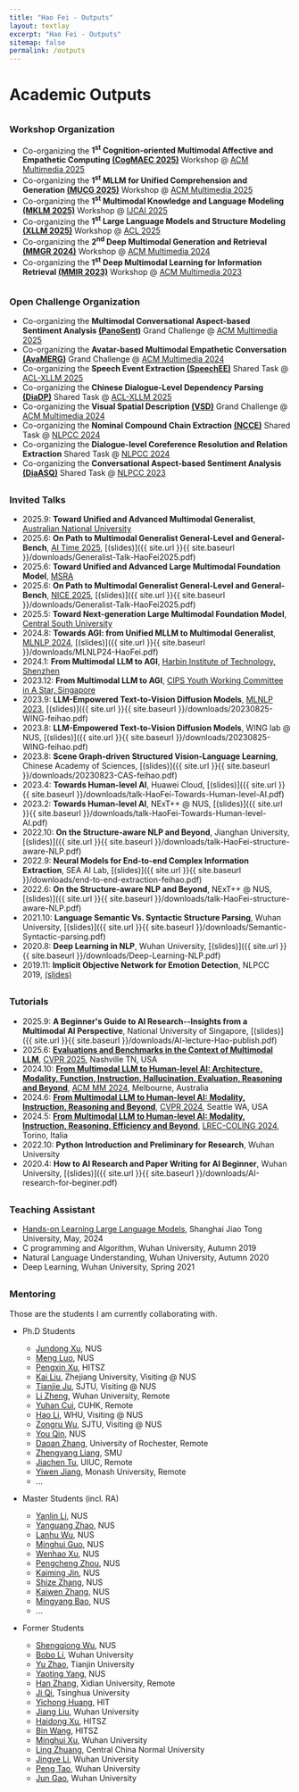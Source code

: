 ```yaml
---
title: "Hao Fei - Outputs"
layout: textlay
excerpt: "Hao Fei - Outputs"
sitemap: false
permalink: /outputs
---
```


# Academic Outputs

<div style="margin-top: 35px"></div>

### Workshop Organization

- Co-organizing the **1<sup>st</sup> Cognition-oriented Multimodal Affective and Empathetic Computing [(CogMAEC 2025)](https://cogmaec.github.io/MM2025/)** Workshop @ [ACM Multimedia 2025](https://acmmm2025.org/) 
- Co-organizing the **1<sup>st</sup> MLLM for Unified Comprehension and Generation [(MUCG 2025)](https://mllm-mucg.github.io/MM2025/)** Workshop @ [ACM Multimedia 2025](https://acmmm2025.org/) 
- Co-organizing the **1<sup>st</sup> Multimodal Knowledge and Language Modeling [(MKLM 2025)](https://sites.google.com/view/ijcai-mklm/home)** Workshop @ [IJCAI 2025](https://2025.ijcai.org/) 
- Co-organizing the **1<sup>st</sup> Large Language Models and Structure Modeling [(XLLM 2025)](https://xllms.github.io/)** Workshop @ [ACL 2025](https://2025.aclweb.org/) 
- Co-organizing the **2<sup>nd</sup> Deep Multimodal Generation and Retrieval [(MMGR 2024)](https://videorelation.nextcenter.org/MMGR24/)** Workshop @ [ACM Multimedia 2024](https://2024.acmmm.org/) 
- Co-organizing the **1<sup>st</sup> Deep Multimodal Learning for Information Retrieval [(MMIR 2023)](https://videorelation.nextcenter.org/MMIR23/)** Workshop @ [ACM Multimedia 2023](https://www.acmmm2023.org/) 



<div style="margin-top: 35px"></div>

### Open Challenge Organization

- Co-organizing the **Multimodal Conversational Aspect-based Sentiment Analysis [(PanoSent)](https://panosent.github.io/MM25-challenge/)** Grand Challenge @ [ACM Multimedia 2025](https://acmmm2025.org/) 
- Co-organizing the **Avatar-based Multimodal Empathetic Conversation [(AvaMERG)](https://avamerg.github.io/MM25-challenge/)** Grand Challenge @ [ACM Multimedia 2024](https://acmmm2025.org/) 
- Co-organizing the **Speech Event Extraction [(SpeechEE)](https://xllms.github.io/SpeechEE/)** Shared Task @ [ACL-XLLM 2025](https://xllms.github.io/) 
- Co-organizing the **Chinese Dialogue-Level Dependency Parsing [(DiaDP)](https://xllms.github.io/DiaDP/)** Shared Task @ [ACL-XLLM 2025](https://xllms.github.io/) 
- Co-organizing the **Visual Spatial Description [(VSD)](https://lllogen.github.io/vsd-challenge.github.io/)** Grand Challenge @ [ACM Multimedia 2024](https://2024.acmmm.org/) 
- Co-organizing the **Nominal Compound Chain Extraction [(NCCE)](https://ncce-site.pages.dev/)** Shared Task @ [NLPCC 2024](http://tcci.ccf.org.cn/conference/2024/cfpt.php)
- Co-organizing the **Dialogue-level Coreference Resolution and Relation Extraction** Shared Task @ [NLPCC 2024](http://tcci.ccf.org.cn/conference/2024/cfpt.php)
- Co-organizing the **Conversational Aspect-based Sentiment Analysis [(DiaASQ)](https://conasq.pages.dev/)** Shared Task @ [NLPCC 2023](http://tcci.ccf.org.cn/conference/2023/cfpt.php)




<div style="margin-top: 30px"></div>

### Invited Talks 

- 2025.9: **Toward Unified and Advanced Multimodal Generalist**, [Australian National University](#)
- 2025.6: **On Path to Multimodal Generalist General-Level and General-Bench**, [AI Time 2025](https://mp.weixin.qq.com/s/XY2ZVJX3VSxdy9_-FPsg1A), [(slides)]({{ site.url }}{{ site.baseurl }}/downloads/Generalist-Talk-HaoFei2025.pdf)
- 2025.6: **Toward Unified and Advanced Large Multimodal Foundation Model**, [MSRA](#)
- 2025.6: **On Path to Multimodal Generalist General-Level and General-Bench**, [NICE 2025](https://www.bilibili.com/video/BV1H5Mcz3ETP/?spm_id_from=333.1387.upload.video_card.click), [(slides)]({{ site.url }}{{ site.baseurl }}/downloads/Generalist-Talk-HaoFei2025.pdf)
- 2025.5: **Toward Next-generation Large Multimodal Foundation Model**, [Central South University](#)
- 2024.8: **Towards AGI: from Unified MLLM to Multimodal Generalist**, [MLNLP 2024](https://mlnlp.org/mlnlp2024/), [(slides)]({{ site.url }}{{ site.baseurl }}/downloads/MLNLP24-HaoFei.pdf)
- 2024.1: **From Multimodal LLM to AGI**, [Harbin Institute of Technology, Shenzhen](#)
- 2023.12: **From Multimodal LLM to AGI**, [CIPS Youth Working Committee in A Star, Singapore](https://mp.weixin.qq.com/s/LeJwkE_sk29twigo1wxkMw)
- 2023.9: **LLM-Empowered Text-to-Vision Diffusion Models**, [MLNLP 2023](http://mlnlp.world/mlnlp2023/), [(slides)]({{ site.url }}{{ site.baseurl }}/downloads/20230825-WING-feihao.pdf)
- 2023.8: **LLM-Empowered Text-to-Vision Diffusion Models**, WING lab @ NUS, [(slides)]({{ site.url }}{{ site.baseurl }}/downloads/20230825-WING-feihao.pdf)
- 2023.8: **Scene Graph-driven Structured Vision-Language Learning**, Chinese Academy of Sciences, [(slides)]({{ site.url }}{{ site.baseurl }}/downloads/20230823-CAS-feihao.pdf)
- 2023.4: **Towards Human-level AI**, Huawei Cloud, [(slides)]({{ site.url }}{{ site.baseurl }}/downloads/talk-HaoFei-Towards-Human-level-AI.pdf)
- 2023.2: **Towards Human-level AI**, NExT++ @ NUS, [(slides)]({{ site.url }}{{ site.baseurl }}/downloads/talk-HaoFei-Towards-Human-level-AI.pdf)
- 2022.10: **On the Structure-aware NLP and Beyond**, Jianghan University, [(slides)]({{ site.url }}{{ site.baseurl }}/downloads/talk-HaoFei-structure-aware-NLP.pdf)
- 2022.9: **Neural Models for End-to-end Complex Information Extraction**, SEA AI Lab, [(slides)]({{ site.url }}{{ site.baseurl }}/downloads/end-to-end-extraction-feihao.pdf)
- 2022.6: **On the Structure-aware NLP and Beyond**, NExT++ @ NUS, [(slides)]({{ site.url }}{{ site.baseurl }}/downloads/talk-HaoFei-structure-aware-NLP.pdf)
- 2021.10: **Language Semantic Vs. Syntactic Structure Parsing**, Wuhan University, [(slides)]({{ site.url }}{{ site.baseurl }}/downloads/Semantic-Syntactic-parsing.pdf)
- 2020.8: **Deep Learning in NLP**, Wuhan University, [(slides)]({{ site.url }}{{ site.baseurl }}/downloads/Deep-Learning-NLP.pdf)
- 2019.11: **Implicit Objective Network for Emotion Detection**, NLPCC 2019,  [(slides)](#)





<div style="margin-top: 30px"></div>

### Tutorials

- 2025.9: **A Beginner's Guide to AI Research--Insights from a Multimodal AI Perspective**, National University of Singapore, [(slides)]({{ site.url }}{{ site.baseurl }}/downloads/AI-lecture-Hao-publish.pdf)
- 2025.6: [**Evaluations and Benchmarks in the Context of Multimodal LLM**](https://mllm2024.github.io/CVPR2025), [CVPR 2025](https://cvpr.thecvf.com/), Nashville TN, USA
- 2024.10: [**From Multimodal LLM to Human-level AI: Architecture, Modality, Function, Instruction, Hallucination, Evaluation, Reasoning and Beyond**](https://mllm2024.github.io/ACM-MM2024/), [ACM MM 2024](https://2024.acmmm.org/), Melbourne, Australia
- 2024.6: [**From Multimodal LLM to Human-level AI: Modality, Instruction, Reasoning and Beyond**](https://mllm2024.github.io/CVPR2024), [CVPR 2024](https://cvpr.thecvf.com/), Seattle WA, USA
- 2024.5: [**From Multimodal LLM to Human-level AI: Modality, Instruction, Reasoning, Efficiency and Beyond**](https://mllm2024.github.io/COLING2024), [LREC-COLING 2024](https://lrec-coling-2024.org/), Torino, Italia
- 2022.10: **Python Introduction and Preliminary for Research**, Wuhan University
- 2020.4: **How to AI Research and Paper Writing for AI Beginner**, Wuhan University, [(slides)]({{ site.url }}{{ site.baseurl }}/downloads/AI-research-for-beginer.pdf)

 



<div style="margin-top: 30px"></div>


### Teaching Assistant

- [Hands-on Learning Large Language Models](https://github.com/Lordog/dive-into-llms), Shanghai Jiao Tong University, May, 2024
- C programming and Algorithm, Wuhan University, Autumn 2019
- Natural Language Understanding, Wuhan University, Autumn 2020
- Deep Learning, Wuhan University, Spring 2021





<div style="margin-top: 30px"></div>


### Mentoring

Those are the students I am currently collaborating with.

- Ph.D Students
  - [Jundong Xu](https://aiden0526.github.io/), NUS
  - [Meng Luo](https://eurekaleo.github.io/), NUS
  - [Pengxin Xu](), HITSZ
  - [Kai Liu](https://kail8.github.io/), Zhejiang University, Visiting @ NUS
  - [Tianjie Ju](https://scholar.google.com.hk/citations?user=f8PPcnoAAAAJ), SJTU, Visiting @ NUS
  - [Li Zheng](https://scholar.google.com/citations?user=ItveFKsAAAAJ), Wuhan University, Remote
  - [Yuhan Cui](https://www.grm.cuhk.edu.hk/en/profile/cui-yuhan/), CUHK, Remote
  - [Hao Li](), WHU, Visiting @ NUS
  - [Zongru Wu](https://zrw00.github.io/), SJTU, Visiting @ NUS
  - [You Qin](https://scholar.google.com/citations?user=qC39v8kAAAAJ), NUS
  - [Daoan Zhang](https://dwan.ch/), University of Rochester, Remote
  - [Zhengyang Liang](), SMU
  - [Jiachen Tu](), UIUC, Remote
  - [Yiwen Jiang](), Monash University, Remote
  - ...


- Master Students (incl. RA)
  - [Yanlin Li](), NUS
  - [Yanguang Zhao](), NUS
  - [Lanhu Wu](), NUS
  - [Minghui Guo](), NUS
  - [Wenhao Xu](), NUS
  - [Pengcheng Zhou](), NUS
  - [Kaiming Jin](), NUS
  - [Shize Zhang](), NUS
  - [Kaiwen Zhang](), NUS
  - [Mingyang Bao](), NUS
  - ...



- Former Students
  - [Shengqiong Wu](https://chocowu.github.io/), NUS
  - [Bobo Li](https://github.com/unikcc), Wuhan University
  - [Yu Zhao](https://github.com/zhaoyucs), Tianjin University
  - [Yaoting Yang](), NUS
  - [Han Zhang](), Xidian University, Remote
  - [Ji Qi](https://qijimrc.github.io/), Tsinghua University
  - [Yichong Huang](https://ychuang.netlify.app/), HIT
  - [Jiang Liu](https://scholar.google.com/citations?user=LXLsXZUAAAAJ), Wuhan University
  - [Haidong Xu](), HITSZ
  - [Bin Wang](), HITSZ
  - [Minghui Xu](), Wuhan University
  - [Ling Zhuang](), Central China Normal University
  - [Jingye Li](https://ljynlp.github.io/), Wuhan University
  - [Peng Tao](), Wuhan University
  - [Jun Gao](), Wuhan University

